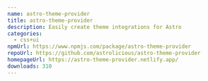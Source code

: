 ```yaml
---
name: astro-theme-provider
title: astro-theme-provider
description: Easily create theme integrations for Astro
categories:
  - css+ui
npmUrl: https://www.npmjs.com/package/astro-theme-provider
repoUrl: https://github.com/astrolicious/astro-theme-provider
homepageUrl: https://astro-theme-provider.netlify.app/
downloads: 310
---
```

